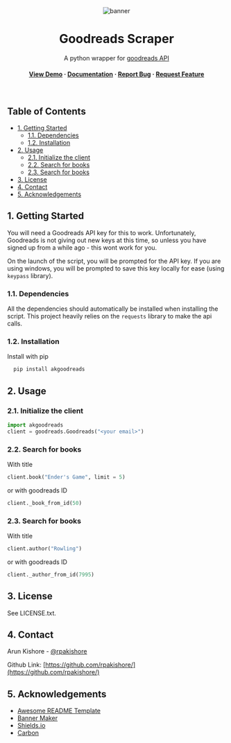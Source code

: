 <!--- Heading --->
<div align="center">
  <img src="assets/banner.png" alt="banner" width="auto" height="auto" />
  <h1>Goodreads Scraper</h1>
  <p>
    A python wrapper for <a href="https://www.goodreads.com/api/index">goodreads API</a>
  </p>
<h4>
    <a href="https://github.com/rpakishore/goodreads/">View Demo</a>
  <span> · </span>
    <a href="https://github.com/rpakishore/goodreads">Documentation</a>
  <span> · </span>
    <a href="https://github.com/rpakishore/goodreads/issues/">Report Bug</a>
  <span> · </span>
    <a href="https://github.com/rpakishore/goodreads/issues/">Request Feature</a>
  </h4>
</div>
<br />


<!-- Table of Contents -->
<h2>Table of Contents</h2>

- [1. Getting Started](#1-getting-started)
  - [1.1. Dependencies](#11-dependencies)
  - [1.2. Installation](#12-installation)
- [2. Usage](#2-usage)
  - [2.1. Initialize the client](#21-initialize-the-client)
  - [2.2. Search for books](#22-search-for-books)
  - [2.3. Search for books](#23-search-for-books)
- [3. License](#3-license)
- [4. Contact](#4-contact)
- [5. Acknowledgements](#5-acknowledgements)

<!-- Getting Started -->
## 1. Getting Started
You will need a Goodreads API key for this to work. Unfortunately, Goodreads is not giving out new keys at this time, so unless you have signed up from a while ago - this wont work for you. 

On the launch of the script, you will be prompted for the API key. If you are using windows, you will be prompted to save this key locally for ease (using `keypass` library). 

### 1.1. Dependencies
All the dependencies should automatically be installed when installing the script. This project heavily relies on the `requests` library to make the api calls.

<!-- Installation -->
### 1.2. Installation

Install with pip

```bash
  pip install akgoodreads
```
<!-- Usage -->
## 2. Usage

### 2.1. Initialize the client

```python
import akgoodreads
client = goodreads.Goodreads("<your email>")
```

### 2.2. Search for books
With title
```python
client.book("Ender's Game", limit = 5)
```

or with goodreads ID
```python
client._book_from_id(50)
```

### 2.3. Search for books
With title
```python
client.author("Rowling")
```

or with goodreads ID
```python
client._author_from_id(7995)
```

<!-- License -->
## 3. License
See LICENSE.txt.

<!-- Contact -->
## 4. Contact

Arun Kishore - [@rpakishore](mailto:goodreads@rpakishore.co.in)

Github Link: [https://github.com/rpakishore/](https://github.com/rpakishore/)


<!-- Acknowledgments -->
## 5. Acknowledgements
 - [Awesome README Template](https://github.com/Louis3797/awesome-readme-template/blob/main/README-WITHOUT-EMOJI.md)
 - [Banner Maker](https://banner.godori.dev/)
 - [Shields.io](https://shields.io/)
 - [Carbon](https://carbon.now.sh/)